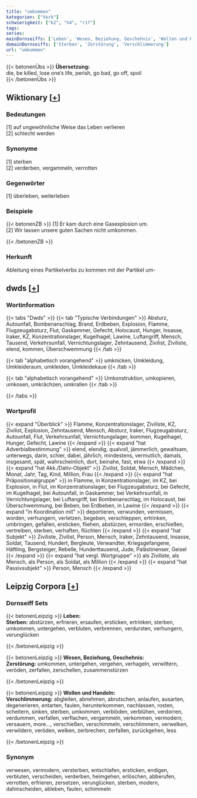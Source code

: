 ```yaml
---
title: "umkommen"
kategorien: ["Verb"]
schwierigkeit: ["k2", "h4", "r17"]
tags:
series:
mainDornseiffs: ['Leben', 'Wesen, Beziehung, Geschehnis', 'Wollen und Handeln']
domainDornseiffs: ['Sterben', 'Zerstörung', 'Verschlimmerung']
url: "umkommen"
---
```


{{< betonenÜbs >}}
**Übersetzung:**  
die, be killed, lose one’s life, perish, go bad, go off, spoil  
{{< /betonenÜbs >}}

## Wiktionary [[+](https://de.wiktionary.org/wiki/umkommen)]

### Bedeutungen
[1] auf ungewöhnliche Weise das Leben verlieren  
[2] schlecht werden  

### Synonyme
[1] sterben  
[2] verderben, vergammeln, verrotten  

### Gegenwörter
[1] überleben, weiterleben  

### Beispiele
{{< betonenZB >}}
[1] Er kam durch eine Gasexplosion um.  
[2] Wir lassen unsere guten Sachen nicht umkommen.  

{{< /betonenZB >}}
### Herkunft
Ableitung eines Partikelverbs zu kommen mit der Partikel um-  



## dwds [[+](https://www.dwds.de/wb/umkommen)]

### Wortinformation
{{< tabs "Dwds" >}}
{{< tab "Typische Verbindungen" >}}
Absturz, Autounfall, Bombenanschlag, Brand, Erdbeben, Explosion, Flamme, Flugzeugabsturz, Flut, Gaskammer, Gefecht, Holocaust, Hunger, Insasse, Iraker, KZ, Konzentrationslager, Kugelhagel, Lawine, Luftangriff, Mensch, Tausend, Verkehrsunfall, Vernichtungslager, Zehntausend, Zivilist, Ziviliste, elend, kommen, Überschwemmung
{{< /tab >}}

{{< tab "alphabetisch vorangehend" >}}
umknicken, Umkleidung, Umkleideraum, umkleiden, Umkleidekaue
{{< /tab >}}

{{< tab "alphabetisch vorangehend" >}}
Umkonstruktion, umkopieren, umkosen, umkrächzen, umkrallen
{{< /tab >}}

{{< /tabs >}}

### Wortprofil
{{< expand "Überblick" >}} Flamme, Konzentrationslager, Ziviliste, KZ, Zivilist, Explosion, Zehntausend, Mensch, Absturz, Iraker, Flugzeugabsturz, Autounfall, Flut, Verkehrsunfall, Vernichtungslager, kommen, Kugelhagel, Hunger, Gefecht, Lawine {{< /expand >}}
{{< expand "hat Adverbialbestimmung" >}} elend, elendig, qualvoll, jämmerlich, gewaltsam, unterwegs, darin, schier, dabei, jährlich, mindestens, vermutlich, damals, insgesamt, spät, wahrscheinlich, dort, beinahe, fast, etwa {{< /expand >}}
{{< expand "hat Akk./Dativ-Objekt" >}} Zivilist, Soldat, Mensch, Mädchen, Monat, Jahr, Tag, Kind, Million, Frau {{< /expand >}}
{{< expand "hat Präpositionalgruppe" >}} in Flamme, in Konzentrationslager, im KZ, bei Explosion, in Flut, im Konzentrationslager, bei Flugzeugabsturz, bei Gefecht, im Kugelhagel, bei Autounfall, in Gaskammer, bei Verkehrsunfall, in Vernichtungslager, bei Luftangriff, bei Bombenanschlag, im Holocaust, bei Überschwemmung, bei Beben, bei Erdbeben, in Lawine {{< /expand >}}
{{< expand "in Koordination mit" >}} deportieren, verwunden, vermissen, worden, verhungern, verletzen, begeben, verschleppen, ertrinken, umbringen, gefallen, ersticken, fliehen, abstürzen, ermorden, erschießen, vertreiben, sterben, verhaften, flüchten {{< /expand >}}
{{< expand "hat Subjekt" >}} Ziviliste, Zivilist, Person, Mensch, Iraker, Zehntausend, Insasse, Soldat, Tausend, Hundert, Bergleute, Verwandter, Kriegsgefangene, Häftling, Bergsteiger, Rebelle, Hunderttausend, Jude, Palästinenser, Geisel {{< /expand >}}
{{< expand "hat vergl. Wortgruppe" >}} als Ziviliste, als Mensch, als Person, als Soldat, als Million {{< /expand >}}
{{< expand "hat Passivsubjekt" >}} Person, Mensch {{< /expand >}}

## Leipzig Corpora [[+](https://corpora.uni-leipzig.de/en/res?word=umkommen&corpusId=deu_newscrawl-public_2018)]

### Dornseiff Sets
{{< betonenLeipzig >}}
**Leben:**  
**Sterben:** abstürzen, erfrieren, ersaufen, ersticken, ertrinken, sterben, umkommen, untergehen, verbluten, verbrennen, verdursten, verhungern, verunglücken  

{{< /betonenLeipzig >}}


{{< betonenLeipzig >}}
**Wesen, Beziehung, Geschehnis:**  
**Zerstörung:** umkommen, untergehen, vergehen, verhageln, verwittern, veröden, zerfallen, zerschellen, zusammenstürzen  

{{< /betonenLeipzig >}}


{{< betonenLeipzig >}}
**Wollen und Handeln:**  
**Verschlimmerung:** abgleiten, abnehmen, abrutschen, anlaufen, ausarten, degenerieren, entarten, faulen, herunterkommen, nachlassen, rosten, scheitern, sinken, sterben, umkommen, verblöden, verblühen, verdorren, verdummen, verfallen, verflachen, vergammeln, verkommen, vermodern, versauern, more..., verschießen, verschimmeln, verschlimmern, verwelken, verwildern, veröden, welken, zerbrechen, zerfallen, zurückgehen, less  

{{< /betonenLeipzig >}}

### Synonym
verwesen, vermodern, versterben, entschlafen, ersticken, endigen, verbluten, verscheiden, verderben, heimgehen, erlöschen, abberufen, verrotten, erfrieren, zersetzen, verunglücken, sterben, modern, dahinscheiden, ableben, faulen, schimmeln

